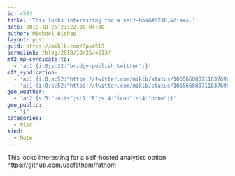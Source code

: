 ```yaml
---
id: 4513
title: 'This looks interesting for a self-hos&#8230;&diams;'
date: 2018-10-25T23:22:00-04:00
author: Michael Bishop
layout: post
guid: https://miklb.com/?p=4513
permalink: /blog/2018/10/25/4513/
mf2_mp-syndicate-to:
  - 'a:1:{i:0;s:22:"bridgy-publish_twitter";}'
mf2_syndication:
  - 'a:1:{i:0;s:52:"https://twitter.com/miklb/status/1055660807118376960";}'
  - 'a:1:{i:0;s:52:"https://twitter.com/miklb/status/1055660807118376960";}'
geo_weather:
  - 'a:2:{s:5:"units";s:1:"F";s:4:"icon";s:4:"none";}'
geo_public:
  - "1"
categories:
  - misc
kind:
  - Note
---
```

This looks interesting for a self-hosted analytics option <https://github.com/usefathom/fathom>